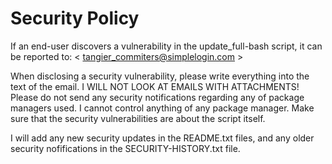 # Security Policy
If an end-user discovers a vulnerability in the update_full-bash script, it can be reported to:
< tangier_commiters@simplelogin.com >

When disclosing a security vulnerability, please write everything into the text of the email.
I WILL NOT LOOK AT EMAILS WITH ATTACHMENTS!
Please do not send any security notifications regarding any of package managers used.
I cannot control anything of any package manager.
Make sure that the security vulnerabilities are about the script itself.

I will add any new security updates in the README.txt files, and any older security nofifications in the SECURITY-HISTORY.txt file.
